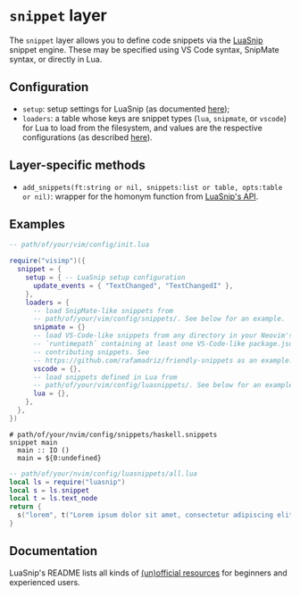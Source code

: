# `snippet` layer

The `snippet` layer allows you to define code snippets via the
[LuaSnip](https://github.com/l3mon4d3/luasnip) snippet engine. These may be
specified using VS Code syntax, SnipMate syntax, or directly in Lua.

## Configuration

- `setup`: setup settings for LuaSnip (as documented
  [here](https://github.com/L3MON4D3/LuaSnip/blob/master/DOC.md#config-options));
- `loaders`: a table whose keys are snippet types (`lua`, `snipmate`, or
  `vscode`) for Lua to load from the filesystem, and values are the respective
  configurations (as described
  [here](https://github.com/L3MON4D3/LuaSnip/blob/master/DOC.md#loaders)).

## Layer-specific methods

- `add_snippets(ft:string or nil, snippets:list or table, opts:table or nil)`:
  wrapper for the homonym function from [LuaSnip's API](https://github.com/L3MON4D3/LuaSnip/blob/master/DOC.md#api-2).

## Examples

```lua
-- path/of/your/vim/config/init.lua

require("visimp")({
  snippet = {
    setup = { -- LuaSnip setup configuration
      update_events = { "TextChanged", "TextChangedI" },
    },
    loaders = {
      -- load SnipMate-like snippets from
      -- path/of/your/vim/config/snippets/. See below for an example.
      snipmate = {}
      -- load VS-Code-like snippets from any directory in your Neovim's
      -- `runtimepath` containing at least one VS-Code-like package.json
      -- contributing snippets. See
      -- https://github.com/rafamadriz/friendly-snippets as an example.
      vscode = {},
      -- load snippets defined in Lua from
      -- path/of/your/vim/config/luasnippets/. See below for an example.
      lua = {},
    },
  },
})
```

```snippets
# path/of/your/nvim/config/snippets/haskell.snippets
snippet main
  main :: IO ()
  main = ${0:undefined}
```

```lua
-- path/of/your/nvim/config/luasnippets/all.lua
local ls = require("luasnip")
local s = ls.snippet
local t = ls.text_node
return {
  s("lorem", t("Lorem ipsum dolor sit amet, consectetur adipiscing elit."))
}
```

## Documentation

LuaSnip's README lists all kinds of [(un)official resources](https://github.com/l3mon4d3/luasnip?tab=readme-ov-file#documentation)
for beginners and experienced users.
